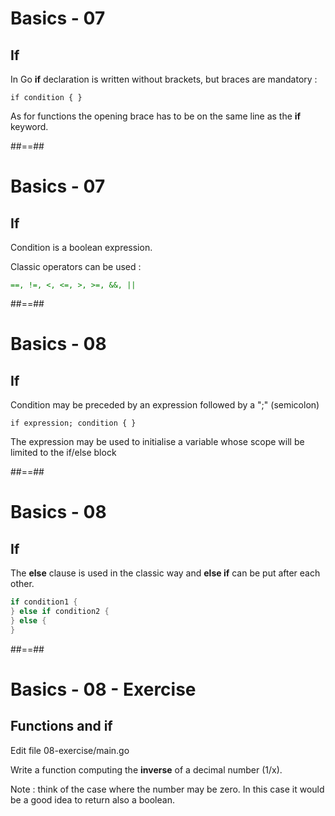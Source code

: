 <!-- .slide: class="with-code" -->

# Basics - 07

## If

In Go **if** declaration is written without brackets, but braces are mandatory :

`
if condition {
}
`

As for functions the opening brace has to be on the same line as the **if** keyword.


##==##
<!-- .slide: class="with-code" -->

# Basics - 07

## If

Condition is a boolean expression.

Classic operators can be used :

<span style="color: green">`==, !=, <, <=, >, >=, &&, ||`</span>


##==##
<!-- .slide: class="with-code" -->

# Basics - 08

## If

Condition may be preceded by an expression followed by a ";" (semicolon)

`
if expression; condition {
}
`

The expression may be used to initialise a variable whose scope will be limited to the if/else block


##==##
<!-- .slide: class="with-code" -->

# Basics - 08

## If

The **else** clause is used in the classic way and **else if** can be put after each other.

```Go
if condition1 {
} else if condition2 {
} else {
}
```
<!-- .element: class="big-code" -->


##==##

# Basics - 08 - Exercise

## Functions and if

Edit file 08-exercise/main.go

Write a function computing the **inverse** of a decimal number (1/x).

Note : think of the case where the number may be zero. In this case it would be a good idea to return also a boolean.
